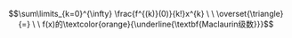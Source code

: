 $$\sum\limits_{k=0}^{\infty} \frac{f^{(k)}(0)}{k!}x^{k} \ \  \overset{\triangle}{=} \ \ f(x)的\textcolor{orange}{\underline{\textbf{Maclaurin级数}}}$$